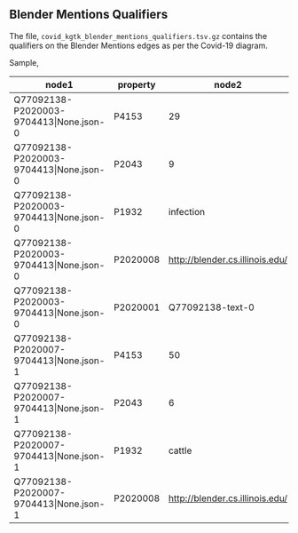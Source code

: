## Blender Mentions Qualifiers

The file, `covid_kgtk_blender_mentions_qualifiers.tsv.gz` contains the qualifiers on the 
Blender Mentions edges as per the Covid-19 diagram.

Sample,

| node1                                  | property | node2                           | id                                       |
|----------------------------------------|----------|---------------------------------|------------------------------------------|
| Q77092138-P2020003-9704413&#124;None.json-0 | P4153    | 29                              | Q77092138-P2020003-9704413&#124;None.json-0-0 |
| Q77092138-P2020003-9704413&#124;None.json-0 | P2043    | 9                               | Q77092138-P2020003-9704413&#124;None.json-0-1 |
| Q77092138-P2020003-9704413&#124;None.json-0 | P1932    | infection                       | Q77092138-P2020003-9704413&#124;None.json-0-2 |
| Q77092138-P2020003-9704413&#124;None.json-0 | P2020008 | http://blender.cs.illinois.edu/ | Q77092138-P2020003-9704413&#124;None.json-0-3 |
| Q77092138-P2020003-9704413&#124;None.json-0 | P2020001 | Q77092138-text-0                | Q77092138-P2020003-9704413&#124;None.json-0-4 |
| Q77092138-P2020007-9704413&#124;None.json-1 | P4153    | 50                              | Q77092138-P2020007-9704413&#124;None.json-1-0 |
| Q77092138-P2020007-9704413&#124;None.json-1 | P2043    | 6                               | Q77092138-P2020007-9704413&#124;None.json-1-1 |
| Q77092138-P2020007-9704413&#124;None.json-1 | P1932    | cattle                          | Q77092138-P2020007-9704413&#124;None.json-1-2 |
| Q77092138-P2020007-9704413&#124;None.json-1 | P2020008 | http://blender.cs.illinois.edu/ | Q77092138-P2020007-9704413&#124;None.json-1-3 |
